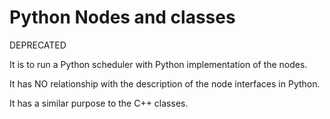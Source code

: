 # Python Nodes and classes

DEPRECATED

It is to run a Python scheduler with Python implementation of the nodes.

It has NO relationship with the description of the node interfaces in Python.

It has a similar purpose to the C++ classes.